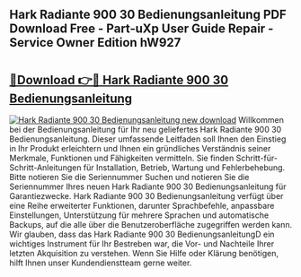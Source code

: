 ## Hark Radiante 900 30 Bedienungsanleitung PDF Download Free - Part-uXp User Guide Repair - Service Owner Edition hW927

# <h2><a href="http://df5q0yw.blite.top/?on=Hark+Radiante+900+30+Bedienungsanleitung">🔗Download 👉🔴 Hark Radiante 900 30 Bedienungsanleitung</a></h2>

[![Hark Radiante 900 30 Bedienungsanleitung new download](https://i.imgur.com/lujVjoI.png)](http://df5q0yw.blite.top/?on=Hark+Radiante+900+30+Bedienungsanleitung)
Willkommen bei der Bedienungsanleitung für Ihr neu geliefertes Hark Radiante 900 30 Bedienungsanleitung. Dieser umfassende Leitfaden soll Ihnen den Einstieg in Ihr Produkt erleichtern und Ihnen ein gründliches Verständnis seiner Merkmale, Funktionen und Fähigkeiten vermitteln. Sie finden Schritt-für-Schritt-Anleitungen für Installation, Betrieb, Wartung und Fehlerbehebung. Bitte notieren Sie die Seriennummer Suchen und notieren Sie die Seriennummer Ihres neuen Hark Radiante 900 30 Bedienungsanleitung für Garantiezwecke. Hark Radiante 900 30 Bedienungsanleitung verfügt über eine Reihe erweiterter Funktionen, darunter Sprachbefehle, anpassbare Einstellungen, Unterstützung für mehrere Sprachen und automatische Backups, auf die alle über die Benutzeroberfläche zugegriffen werden kann. Wir glauben, dass das Hark Radiante 900 30 BedienungsanleitungD ein wichtiges Instrument für Ihr Bestreben war, die Vor- und Nachteile Ihrer letzten Akquisition zu verstehen. Wenn Sie Hilfe oder Klärung benötigen, hilft Ihnen unser Kundendienstteam gerne weiter.
